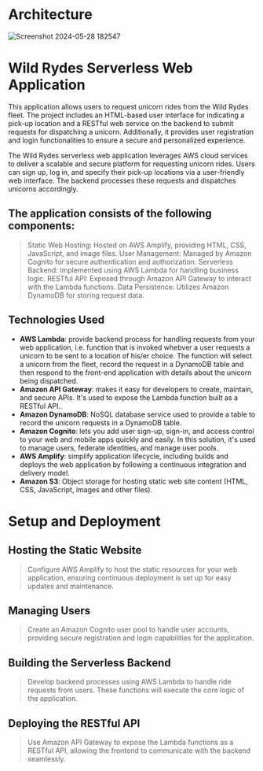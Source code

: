 
# Architecture
![Screenshot 2024-05-28 182547](https://github.com/juggernaut09/wildrydes-site/assets/25864009/eca4897a-ba58-4246-bc36-7bf291633d4c)

# Wild Rydes Serverless Web Application
This application allows users to request unicorn rides from the Wild Rydes fleet. The project includes an HTML-based user interface for indicating a pick-up location and a RESTful web service on the backend to submit requests for dispatching a unicorn. Additionally, it provides user registration and login functionalities to ensure a secure and personalized experience.

The Wild Rydes serverless web application leverages AWS cloud services to deliver a scalable and secure platform for requesting unicorn rides. Users can sign up, log in, and specify their pick-up locations via a user-friendly web interface. The backend processes these requests and dispatches unicorns accordingly.

## The application consists of the following components:

> Static Web Hosting: Hosted on AWS Amplify, providing HTML, CSS, JavaScript, and image files.
> User Management: Managed by Amazon Cognito for secure authentication and authorization.
> Serverless Backend: Implemented using AWS Lambda for handling business logic.
> RESTful API: Exposed through Amazon API Gateway to interact with the Lambda functions.
> Data Persistence: Utilizes Amazon DynamoDB for storing request data.

## Technologies Used
- **AWS Lambda**: provide backend process for handling requests from your web application, i.e. function that is invoked whebver a user requests a unicorn to be sent to a location of his/er choice. The function will select a unicorn from the fleet, record the request in a DynamoDB table and then respond to the front-end application with details about the unicorn being dispatched.
- **Amazon API Gateway**: makes it easy for developers to create, maintain, and secure APIs. It's used to expose the Lambda function built as a RESTful API..
- **Amazon DynamoDB**: NoSQL database service used to provide a table to record the unicorn requests in a DynamoDB table.
- **Amazon Cognito**: lets you add user sign-up, sign-in, and access control to your web and mobile apps quickly and easily. In this solution, it's used to manage users, federate identities, and manage user pools.
- **AWS Amplify**: simplify application lifecycle, including builds and deploys the web application by following a continuous integration and delivery model.
- **Amazon S3**: Object storage for hosting static web site content (HTML, CSS, JavaScript, images and other files).

# Setup and Deployment

## Hosting the Static Website
> Configure AWS Amplify to host the static resources for your web application, ensuring continuous deployment is set up for easy updates and maintenance.

## Managing Users
> Create an Amazon Cognito user pool to handle user accounts, providing secure registration and login capabilities for the application.

## Building the Serverless Backend
> Develop backend processes using AWS Lambda to handle ride requests from users. These functions will execute the core logic of the application.

## Deploying the RESTful API
> Use Amazon API Gateway to expose the Lambda functions as a RESTful API, allowing the frontend to communicate with the backend seamlessly.




